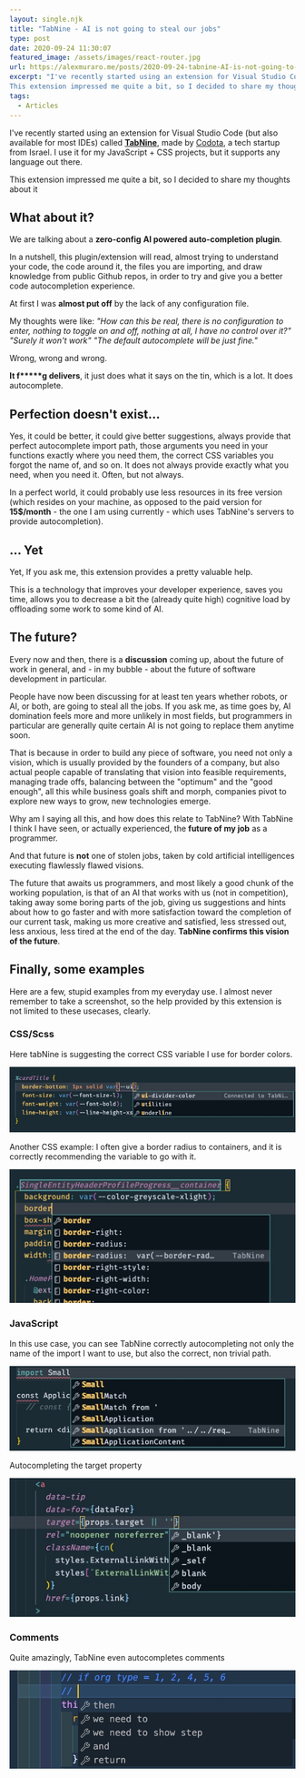 ```yaml
---
layout: single.njk
title: "TabNine - AI is not going to steal our jobs"
type: post
date: 2020-09-24 11:30:07
featured_image: /assets/images/react-router.jpg
url: https://alexmuraro.me/posts/2020-09-24-tabnine-AI-is-not-going-to-steal-our-jobs
excerpt: "I've recently started using an extension for Visual Studio Code (but also available for most IDEs) called TabNine, made by Codota, a tech startup from Israel. I use it for my JavaScript + CSS projects, but it supports any language out there.
This extension impressed me quite a bit, so I decided to share my thoughts about it"
tags:
  - Articles
---
```


I've recently started using an extension for Visual Studio Code (but also available for most IDEs) called <a href="https://www.tabnine.com/">**TabNine**</a>, made by <a href="https://www.codota.com">Codota</a>, a tech startup from Israel. I use it for my JavaScript + CSS projects, but it supports any language out there.

This extension impressed me quite a bit, so I decided to share my thoughts about it

## What about it?

We are talking about a **zero-config** **AI powered auto-completion plugin**.

In a nutshell, this plugin/extension will read, almost trying to understand your code, the code around it, the files you are importing, and draw knowledge from public Github repos, in order to try and give you a better code autocompletion experience.

At first I was **almost put off** by the lack of any configuration file.

My thoughts were like:
_"How can this be real, there is no configuration to enter, nothing to toggle on and off, nothing at all, I have no control over it?"_
_"Surely it won't work"
"The default autocomplete will be just fine."_

Wrong, wrong and wrong.

<strong>It f**\***g delivers</strong>, it just does what it says on the tin, which is a lot. It does autocomplete.

## Perfection doesn't exist...

Yes, it could be better, it could give better suggestions, always provide that perfect autocomplete import path, those arguments you need in your functions exactly where you need them, the correct CSS variables you forgot the name of, and so on. It does not always provide exactly what you need, when you need it. Often, but not always.

In a perfect world, it could probably use less resources in its free version (which resides on your machine, as opposed to the paid version for **15\$/month** - the one I am using currently - which uses TabNine's servers to provide autocompletion).

## ... Yet

Yet, If you ask me, this extension provides a pretty valuable help.

This is a technology that improves your developer experience, saves you time, allows you to decrease a bit the (already quite high) cognitive load by offloading some work to some kind of AI.

## The future?

Every now and then, there is a **discussion** coming up, about the future of work in general, and - in my bubble - about the future of software development in particular.

People have now been discussing for at least ten years whether robots, or AI, or both, are going to steal all the jobs.
If you ask me, as time goes by, AI domination feels more and more unlikely in most fields, but programmers in particular are generally quite certain AI is not going to replace them anytime soon.

That is because in order to build any piece of software, you need not only a vision, which is usually provided by the founders of a company, but also actual people capable of translating that vision into feasible requirements, managing trade offs, balancing between the "optimum" and the "good enough", all this while business goals shift and morph, companies pivot to explore new ways to grow, new technologies emerge.

Why am I saying all this, and how does this relate to TabNine? With TabNine I think I have seen, or actually experienced, the **future of my job** as a programmer.

And that future is **not** one of stolen jobs, taken by cold artificial intelligences executing flawlessly flawed visions.

The future that awaits us programmers, and most likely a good chunk of the working population, is that of an AI that works with us (not in competition), taking away some boring parts of the job, giving us suggestions and hints about how to go faster and with more satisfaction toward the completion of our current task, making us more creative and satisfied, less stressed out, less anxious, less tired at the end of the day.
**TabNine confirms this vision of the future**.

## Finally, some examples

Here are a few, stupid examples from my everyday use. I almost never remember to take a screenshot, so the help provided by this extension is not limited to these usecases, clearly.

### CSS/Scss

Here tabNine is suggesting the correct CSS variable I use for border colors.

<img src="/assets/images/tabnine1.png" />

Another CSS example: I often give a border radius to containers, and it is correctly recommending the variable to go with it.

<img src="/assets/images/tabnine2.png" />

### JavaScript

In this use case, you can see TabNine correctly autocompleting not only the name of the import I want to use, but also the correct, non trivial path.

<img src="/assets/images/tabnine3.png" />

Autocompleting the target property

<img src="/assets/images/tabnine6.png" />

### Comments

Quite amazingly, TabNine even autocompletes comments

<img src="/assets/images/tabnine7.png" />
